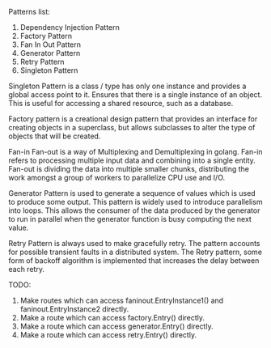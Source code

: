 Patterns list:
1. Dependency Injection Pattern
2. Factory Pattern
3. Fan In Out Pattern
4. Generator Pattern
5. Retry Pattern
6. Singleton Pattern

Singleton Pattern is a class / type has only one instance and provides a global access point to it.
Ensures that there is a single instance of an object. This is useful for accessing a shared resource, such as a database.

Factory pattern is a creational design pattern that provides an interface for creating objects in a superclass,
but allows subclasses to alter the type of objects that will be created.

Fan-in Fan-out is a way of Multiplexing and Demultiplexing in golang.
Fan-in refers to processing multiple input data and combining into a single entity.
Fan-out is dividing the data into multiple smaller chunks, distributing the work amongst a group of workers to parallelize CPU use and I/O.

Generator Pattern is used to generate a sequence of values which is used to produce some output.
This pattern is widely used to introduce parallelism into loops.
This allows the consumer of the data produced by the generator to run in parallel when the generator function is busy computing the next value.

Retry Pattern is always used to make gracefully retry.
The pattern accounts for possible transient faults in a distributed system.
The Retry pattern, some form of backoff algorithm is implemented that increases the delay between each retry.

TODO:
1. Make routes which can access faninout.EntryInstance1() and faninout.EntryInstance2 directly.
2. Make a route which can access factory.Entry() directly.
3. Make a route which can access generator.Entry() directly.
4. Make a route which can access retry.Entry() directly.